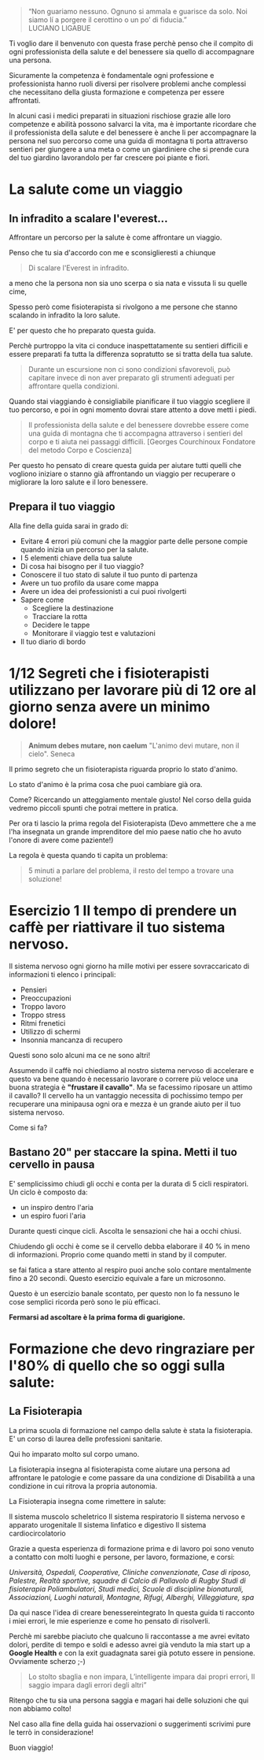 
> “Non guariamo nessuno. Ognuno si ammala e guarisce da solo. Noi siamo lí a porgere il cerottino o un po’ di fiducia.”  
LUCIANO LIGABUE

Ti voglio dare il benvenuto con questa frase perchè penso che il compito di ogni professionista della salute e del benessere sia quello di accompagnare una persona.

Sicuramente la competenza è fondamentale ogni professione e professionista hanno ruoli diversi per risolvere problemi anche complessi che necessitano della giusta formazione e competenza per essere affrontati. 

In alcuni casi i medici preparati in situazioni rischiose grazie alle loro competenze e  abilità possono salvarci la vita, ma è importante ricordare che il professionista della salute e del benessere è anche li per accompagnare la persona nel suo percorso come una guida di montagna ti porta attraverso sentieri per giungere a una meta o come un giardiniere che si prende cura del tuo giardino lavorandolo per far crescere poi piante e fiori.

# La salute come un viaggio

## In infradito a scalare l'everest... 

Affrontare un percorso per la salute è come affrontare un viaggio. 


Penso che tu sia d'accordo con me e sconsiglieresti
a chiunque

> Di scalare l'Everest in infradito.

a meno che la persona non sia uno scerpa o sia nata e vissuta li su quelle cime, 

Spesso però come fisioterapista si rivolgono a me persone che stanno scalando in infradito la loro salute. 

E' per questo che ho preparato questa guida.

Perchè purtroppo la vita ci conduce inaspettatamente  su sentieri difficili e essere preparati fa tutta la differenza sopratutto se si tratta della tua salute.

> Durante un escursione non ci sono condizioni sfavorevoli, può capitare invece di non aver preparato gli strumenti adeguati per affrontare quella condizioni.

Quando stai viaggiando è consigliabile pianificare il tuo viaggio scegliere il tuo percorso, e poi in ogni momento dovrai stare attento a dove metti i piedi.

> Il professionista della salute e del benessere dovrebbe essere come una guida di montagna che ti accompagna attraverso i sentieri del corpo e ti aiuta nei passaggi difficili.
[Georges Courchinoux Fondatore del metodo Corpo e Coscienza]

Per questo ho pensato di creare questa guida per aiutare tutti quelli che vogliono iniziare o stanno già affrontando un viaggio per recuperare o migliorare la loro salute e il loro benessere.

## Prepara il tuo viaggio
    
Alla fine della guida sarai in grado di:

-  Evitare 4 errori più comuni che la maggior parte delle persone compie quando inizia un percorso per la salute.
-  I 5 elementi chiave della tua salute
-  Di cosa hai bisogno per il tuo viaggio?
- Conoscere il tuo stato di salute il tuo punto di partenza
- Avere un tuo profilo da usare come mappa 
- Avere un idea dei professionisti a cui puoi rivolgerti
- Sapere come
	- Scegliere la destinazione 
	- Tracciare la rotta 
	- Decidere le tappe  
	- Monitorare il viaggio test e valutazioni
- Il tuo diario di bordo


# 1/12 Segreti che i fisioterapisti utilizzano per lavorare più di 12 ore al giorno senza avere un minimo dolore!


> **Animum debes mutare, non caelum** 
>"L'animo devi mutare, non il cielo".
Seneca

Il primo segreto che un fisioterapista riguarda proprio lo stato d'animo.

Lo stato d'animo è la prima cosa che puoi  cambiare già ora.

Come? Ricercando un atteggiamento mentale giusto!
Nel corso della guida vedremo piccoli spunti che potrai mettere in pratica.

Per ora ti lascio la prima regola del Fisioterapista (Devo ammettere che a me l'ha insegnata un grande imprenditore del mio paese natio che ho avuto l'onore di avere come paziente!)

La regola è questa quando ti capita un problema: 

> 5 minuti a parlare del problema, il resto del tempo a trovare una soluzione!


# Esercizio 1 Il tempo di prendere un caffè per riattivare il tuo sistema nervoso.

Il sistema nervoso ogni giorno ha mille motivi per essere sovraccaricato di informazioni  ti elenco i principali:

 - Pensieri
 - Preoccupazioni
 - Troppo lavoro
 - Troppo stress
 - Ritmi frenetici
 - Utilizzo di schermi
 - Insonnia mancanza di recupero  

Questi sono solo alcuni ma ce ne sono altri!

Assumendo il caffè noi chiediamo al nostro sistema nervoso di accelerare e questo va bene quando è necessario lavorare o correre più veloce una buona strategia è **"frustare il cavallo"**.
Ma se facessimo riposare un attimo il cavallo?
Il cervello ha un vantaggio necessita di pochissimo tempo per recuperare una minipausa ogni ora e mezza è un grande aiuto per il tuo sistema nervoso.

Come si fa?

## Bastano 20" per staccare la spina. Metti il tuo cervello in pausa

 E' semplicissimo chiudi gli occhi e conta per la durata di 5 cicli respiratori. Un ciclo è composto da:

 -  un inspiro dentro l'aria 
 - un espiro fuori l'aria

Durante questi cinque cicli.
Ascolta le sensazioni che hai a occhi chiusi. 

Chiudendo gli occhi è come se il cervello debba elaborare il 40 % in meno di informazioni. Proprio come quando metti in stand by il computer.

se fai fatica a stare attento al respiro puoi anche solo contare mentalmente fino a 20 secondi.
Questo esercizio equivale a fare un microsonno.

Questo è un esercizio banale scontato, per questo non lo fa nessuno le cose semplici ricorda però sono le più efficaci.

**Fermarsi ad ascoltare è la prima forma di guarigione.**

# Formazione che devo ringraziare per l'80% di quello che so oggi sulla salute:

## La Fisioterapia

La prima scuola di  formazione nel campo della salute  è stata la fisioterapia. 
E' un corso di laurea delle professioni sanitarie.

Qui ho imparato molto sul corpo umano.

La fisioterapia insegna al fisioterapista come aiutare una persona ad affrontare le patologie e come passare da una condizione di Disabilità a una condizione in cui ritrova la propria autonomia.

La Fisioterapia insegna come rimettere in salute: 

Il sistema muscolo scheletrico
Il sistema respiratorio
Il sistema nervoso e apparato urogenitale
Il sistema linfatico e digestivo
Il sistema cardiocircolatorio

Grazie a questa esperienza di formazione prima e di lavoro poi sono venuto a contatto con molti luoghi e persone, per lavoro, formazione, e corsi:

*Università, Ospedali, Cooperative, Cliniche convenzionate, Case di riposo, Palestre, Realtà sportive, squadre di Calcio di Pallavolo di Rugby Studi di fisioterapia Poliambulatori, Studi medici, Scuole di discipline bionaturali, Associazioni, Luoghi naturali, Montagne, Rifugi, Alberghi, Villeggiature,  spa*
  
  
Da qui nasce l'idea di creare benessereintegrato
In questa guida ti racconto i miei errori, le mie esperienze e come ho pensato di risolverli. 

Perchè mi sarebbe piaciuto che qualcuno li raccontasse a me avrei evitato dolori, perdite di tempo e soldi e adesso avrei già venduto la mia start up a **Google Health** e con la exit guadagnata sarei già potuto essere in pensione. Ovviamente scherzo ;-) 

> Lo stolto sbaglia e non impara,
L’intelligente impara dai propri errori,
Il saggio impara dagli errori degli altri”

Ritengo che tu sia una persona saggia e magari hai delle soluzioni che qui non abbiamo colto!

Nel caso alla fine della guida hai osservazioni o suggerimenti scrivimi pure le terrò in considerazione! 

Buon viaggio!






<!--stackedit_data:
eyJoaXN0b3J5IjpbOTM3ODcyOTgwLDIxMTMxNjE1NTksMTA5ND
gxNTIwLC0yMDc3MzQyODQ1LDkwMDYwMjU3NiwtMTEwNDEwNDY1
OCwxNTczODAzMjkyLDEyMTg3MzU1OTgsLTM4MDM2MTQwNCw2Mj
Q5MzkwNDUsLTE3Njk4NDE5NzMsMTU3NzQxNzczMiwtNDAwMTgw
NzgxXX0=
-->